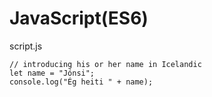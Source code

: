 # JavaScript(ES6)

script.js
```
// introducing his or her name in Icelandic
let name = "Jónsi";
console.log("Ég heiti " + name);
```
